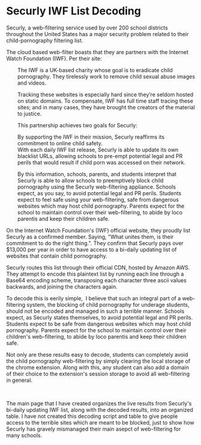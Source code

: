 # Securly IWF List Decoding

<p>Securly, a web-filtering service used by&nbsp;over 200 school districts throughout the United States has a major security problem related to their child-pornography filtering list.</p>
<p>The cloud based web-filter boasts that they are partners with the Internet Watch Foundation (IWF). Per their site:&nbsp;</p>
<p style="padding-left: 30px;">The IWF is a UK-based charity whose goal is to eradicate child pornography. They tirelessly work to remove child sexual abuse images and videos.</p>
<p style="padding-left: 30px;">Tracking these websites is especially hard since they&rsquo;re seldom hosted on static domains. To compensate, IWF has full time staff tracing these sites; and in many cases, they have brought the creators of the material to justice.</p>
<p style="padding-left: 30px;">This partnership achieves two goals for Securly:</p>
<p style="padding-left: 30px;">By supporting the IWF in their mission, Securly reaffirms its commitment to online child safety.<br />With each daily IWF list release, Securly is able to update its own blacklist URLs, allowing schools to pre-empt potential legal and PR perils that would result if child porn was accessed on their network.</p>
<p style="padding-left: 30px;">By this information, schools, parents, and students interpret that Securly is able to allow schools to preemptively block child pornography using the Securly web-filtering appliance. Schools expect, as you say, to avoid potential legal and PR perils. Students expect to feel safe using your web-filtering, safe from dangerous websites which may host child pornography. Parents expect for the school to maintain control over their web-filtering, to abide by loco parentis and keep their children safe.</p>
<p>On the Internet Watch Foundation's (IWF) official website, they proudly list Securly as a confirmed member. Saying, "What unites them, is their commitment to do the right thing.". They confirm that Securly pays over $13,000 per year in order to have access to a bi-daily updating list of websites that contain child pornography.</p>
<p>Securly routes this list through their official CDN, hosted by Amazon AWS. They attempt to encode this plaintext list by running each line through a Base64 encoding scheme, transposing each character three ascii values backwards, and joining the characters again.&nbsp;&nbsp;</p>
<p>To decode this is eerily simple, &nbsp;I believe that such an integral part of a web-filtering system, the blocking of child pornography for underage students, should not be encoded and managed in such a terrible manner. Schools expect, as Securly states themselves, to avoid potential legal and PR perils. Students expect to be safe from dangerous websites which may host child pornography. Parents expect for the school to maintain control over their children's web-filtering, to abide by loco parentis and keep their children safe.</p>
<p>Not only are these results easy to decode, students can completely avoid the child pornography web-filtering by simply clearing the local storage of the chrome extension. Along with this, any student can also add a domain of their choice to the extension's session storage to avoid all web-filtering in general.</p>
<p>&nbsp;</p>
<p>The main page that I have created organizes the live results from Securly's bi-daily updating IWF list, along with the decoded results, into an organized table. I have not created this decoding script and table to give people access to the terrible sites which are meant to be blocked, just to show how Securly has gravely mismanaged their main asepct of web-filtering for many schools.</p>
